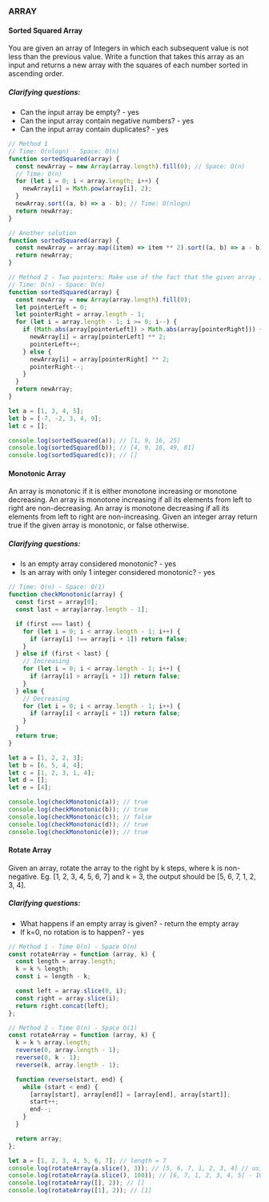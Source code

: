 ### ARRAY

#### Sorted Squared Array

You are given an array of Integers in which each subsequent value is not less than the previous value. Write a function that takes this array as an input and returns a new array with the squares of each number sorted in ascending order.

##### Clarifying questions:

- Can the input array be empty? - yes
- Can the input array contain negative numbers? - yes
- Can the input array contain duplicates? - yes

```js
// Method 1
// Time: O(nlogn) - Space: O(n)
function sortedSquared(array) {
  const newArray = new Array(array.length).fill(0); // Space: O(n)
  // Time: O(n)
  for (let i = 0; i < array.length; i++) {
    newArray[i] = Math.pow(array[i], 2);
  }
  newArray.sort((a, b) => a - b); // Time: O(nlogn)
  return newArray;
}

// Another solution
function sortedSquared(array) {
  const newArray = array.map((item) => item ** 2).sort((a, b) => a - b);
  return newArray;
}

// Method 2 - Two pointers: Make use of the fact that the given array is sorted in ascending order
// Time: O(n) - Space: O(n)
function sortedSquared(array) {
  const newArray = new Array(array.length).fill(0);
  let pointerLeft = 0;
  let pointerRight = array.length - 1;
  for (let i = array.length - 1; i >= 0; i--) {
    if (Math.abs(array[pointerLeft]) > Math.abs(array[pointerRight])) {
      newArray[i] = array[pointerLeft] ** 2;
      pointerLeft++;
    } else {
      newArray[i] = array[pointerRight] ** 2;
      pointerRight--;
    }
  }
  return newArray;
}

let a = [1, 3, 4, 5];
let b = [-7, -2, 3, 4, 9];
let c = [];

console.log(sortedSquared(a)); // [1, 9, 16, 25]
console.log(sortedSquared(b)); // [4, 9, 16, 49, 81]
console.log(sortedSquared(c)); // []
```

#### Monotonic Array

An array is monotonic if it is either monotone increasing or monotone decreasing. An array is monotone increasing if all its elements from left to right are non-decreasing. An array is monotone decreasing if all its elements from left to right are non-increasing. Given an integer array return true if the given array is monotonic, or false otherwise.

##### Clarifying questions:

- Is an empty array considered monotonic? - yes
- Is an array with only 1 integer considered monotonic? - yes

```js
// Time: O(n) - Space: O(1)
function checkMonotonic(array) {
  const first = array[0];
  const last = array[array.length - 1];

  if (first === last) {
    for (let i = 0; i < array.length - 1; i++) {
      if (array[i] !== array[i + 1]) return false;
    }
  } else if (first < last) {
    // Increasing
    for (let i = 0; i < array.length - 1; i++) {
      if (array[i] > array[i + 1]) return false;
    }
  } else {
    // Decreasing
    for (let i = 0; i < array.length - 1; i++) {
      if (array[i] < array[i + 1]) return false;
    }
  }
  return true;
}

let a = [1, 2, 2, 3];
let b = [6, 5, 4, 4];
let c = [1, 2, 3, 1, 4];
let d = [];
let e = [4];

console.log(checkMonotonic(a)); // true
console.log(checkMonotonic(b)); // true
console.log(checkMonotonic(c)); // false
console.log(checkMonotonic(d)); // true
console.log(checkMonotonic(e)); // true
```

#### Rotate Array

Given an array, rotate the array to the right by k steps, where k is non-negative. Eg. [1, 2, 3, 4, 5, 6, 7] and k = 3, the output should be [5, 6, 7, 1, 2, 3, 4].

##### Clarifying questions:

- What happens if an empty array is given? - return the empty array
- If k=0, no rotation is to happen? - yes

```js
// Method 1 - Time O(n) - Space O(n)
const rotateArray = function (array, k) {
  const length = array.length;
  k = k % length;
  const i = length - k;

  const left = array.slice(0, i);
  const right = array.slice(i);
  return right.concat(left);
};

// Method 2 - Time O(n) - Space O(1)
const rotateArray = function (array, k) {
  k = k % array.length;
  reverse(0, array.length - 1);
  reverse(0, k - 1);
  reverse(k, array.length - 1);

  function reverse(start, end) {
    while (start < end) {
      [array[start], array[end]] = [array[end], array[start]];
      start++;
      end--;
    }
  }

  return array;
};

let a = [1, 2, 3, 4, 5, 6, 7]; // length = 7
console.log(rotateArray(a.slice(), 3)); // [5, 6, 7, 1, 2, 3, 4] // using a.slice() to make a copy of the array, because the method 2 modifies the original array.
console.log(rotateArray(a.slice(), 100)); // [6, 7, 1, 2, 3, 4, 5] - 100 % 7 = 2
console.log(rotateArray([], 2)); // []
console.log(rotateArray([1], 2)); // [1]
```
